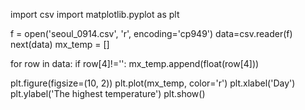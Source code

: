 import csv
import matplotlib.pyplot as plt


f = open('seoul_0914.csv', 'r', encoding='cp949')
data=csv.reader(f)
next(data)
mx_temp = []

for row in data:
    if row[4]!='':
        mx_temp.append(float(row[4]))

plt.figure(figsize=(10, 2))
plt.plot(mx_temp, color='r')
plt.xlabel('Day')
plt.ylabel('The highest temperature')
plt.show()
        
